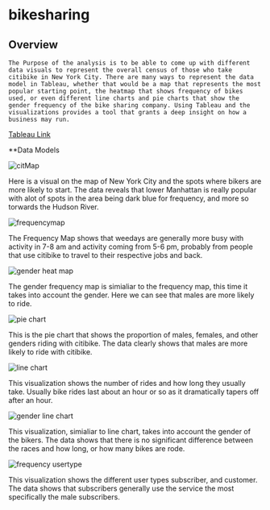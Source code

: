 # bikesharing
## Overview

    The Purpose of the analysis is to be able to come up with different data visuals to represent the overall census of those who take citibike in New York City. There are many ways to represent the data model in Tableau, whether that would be a map that represents the most popular starting point, the heatmap that shows frequency of bikes used, or even different line charts and pie charts that show the gender frequency of the bike sharing company. Using Tableau and the visualizations provides a tool that grants a deep insight on how a business may run.
    
[Tableau Link](https://public.tableau.com/views/citiBikeChallenge/BikeVisualization?:language=en&:display_count=y&:origin=viz_share_link)

**Data Models

![citMap](https://github.com/tlin41390/bikesharing/blob/main/Charts/citydata.png)

Here is a visual on the map of New York City and the spots where bikers are more likely to start. The data reveals that lower Manhattan is really popular with alot of spots in the area being dark blue for frequency, and more so torwards the Hudson River.

![frequencymap](https://github.com/tlin41390/bikesharing/blob/main/Charts/frequencyheatmap.png)

The Frequency Map shows that weedays are generally more busy with activity in 7-8 am and activity coming from 5-6 pm, probably from people that use citibike to travel to their respective jobs and back.

![gender heat map](https://github.com/tlin41390/bikesharing/blob/main/Charts/heatmapgender.png)

The gender frequency map is simialiar to the frequency map, this time it takes into account the gender. Here we can see that males are more likely to ride.

![pie chart](https://github.com/tlin41390/bikesharing/blob/main/Charts/pie.png)

This is the pie chart that shows the proportion of males, females, and other genders riding with citibike. The data clearly shows that males are more likely to ride with citibike.

![line chart](https://github.com/tlin41390/bikesharing/blob/main/Charts/line.png)

This visualization shows the number of rides and how long they usually take. Usually bike rides last about an hour or so as it dramatically tapers off after an hour.

![gender line chart](https://github.com/tlin41390/bikesharing/blob/main/Charts/genderline.png)

This visualization, simialiar to line chart, takes into account the gender of the bikers. The data shows that there is no significant difference between the races and how long, or how many bikes are rode.

![frequency usertype](https://github.com/tlin41390/bikesharing/blob/main/Charts/usertypes.png)

This visualization shows the different user types subscriber, and customer. The data shows that subscribers generally use the service the most specifically the male subscribers.

